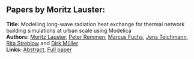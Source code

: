 <h2>Papers by Moritz Lauster:</h2>
<p>
<b>Title:</b> Modelling long-wave radiation heat exchange for thermal network building simulations at urban scale using Modelica<br />
<b>Authors:</b> <a href="../authors/author_189.html">Moritz Lauster</a>, <a href="../authors/author_255.html">Peter Remmen</a>, <a href="../authors/author_99.html">Marcus Fuchs</a>, <a href="../authors/author_303.html">Jens Teichmann</a>, <a href="../authors/author_294.html">Rita Streblow</a> and <a href="../authors/author_217.html">Dirk Müller</a><br />
<b>Links:</b> <a href="../abstracts/abstract_14.pdf">Abstract</a>, <a href="../submissions/ECP14096125_LausterRemmenFuchsTeichmannStreblowMuller.pdf">Full paper</a>
</p>